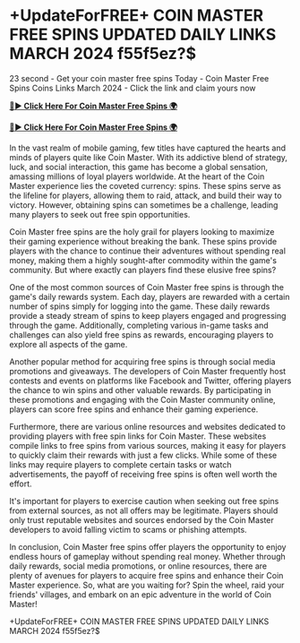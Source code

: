 # +UpdateForFREE+ COIN MASTER FREE SPINS UPDATED DAILY LINKS MARCH 2024 f55f5ez?$

23 second - Get your coin master free spins Today - Coin Master Free Spins Coins Links March 2024 - Click the link and claim yours now

[**🔴► Click Here For Coin Master Free Spins 🌍**](https://jimaddadel.github.io/Coin/)

[**🔴► Click Here For Coin Master Free Spins 🌍**](https://jimaddadel.github.io/Coin/)
 

In the vast realm of mobile gaming, few titles have captured the hearts and minds of players quite like Coin Master. With its addictive blend of strategy, luck, and social interaction, this game has become a global sensation, amassing millions of loyal players worldwide. At the heart of the Coin Master experience lies the coveted currency: spins. These spins serve as the lifeline for players, allowing them to raid, attack, and build their way to victory. However, obtaining spins can sometimes be a challenge, leading many players to seek out free spin opportunities.

Coin Master free spins are the holy grail for players looking to maximize their gaming experience without breaking the bank. These spins provide players with the chance to continue their adventures without spending real money, making them a highly sought-after commodity within the game's community. But where exactly can players find these elusive free spins?

One of the most common sources of Coin Master free spins is through the game's daily rewards system. Each day, players are rewarded with a certain number of spins simply for logging into the game. These daily rewards provide a steady stream of spins to keep players engaged and progressing through the game. Additionally, completing various in-game tasks and challenges can also yield free spins as rewards, encouraging players to explore all aspects of the game.

Another popular method for acquiring free spins is through social media promotions and giveaways. The developers of Coin Master frequently host contests and events on platforms like Facebook and Twitter, offering players the chance to win spins and other valuable rewards. By participating in these promotions and engaging with the Coin Master community online, players can score free spins and enhance their gaming experience.

Furthermore, there are various online resources and websites dedicated to providing players with free spin links for Coin Master. These websites compile links to free spins from various sources, making it easy for players to quickly claim their rewards with just a few clicks. While some of these links may require players to complete certain tasks or watch advertisements, the payoff of receiving free spins is often well worth the effort.

It's important for players to exercise caution when seeking out free spins from external sources, as not all offers may be legitimate. Players should only trust reputable websites and sources endorsed by the Coin Master developers to avoid falling victim to scams or phishing attempts.

In conclusion, Coin Master free spins offer players the opportunity to enjoy endless hours of gameplay without spending real money. Whether through daily rewards, social media promotions, or online resources, there are plenty of avenues for players to acquire free spins and enhance their Coin Master experience. So, what are you waiting for? Spin the wheel, raid your friends' villages, and embark on an epic adventure in the world of Coin Master!

+UpdateForFREE+ COIN MASTER FREE SPINS UPDATED DAILY LINKS MARCH 2024 f55f5ez?$

